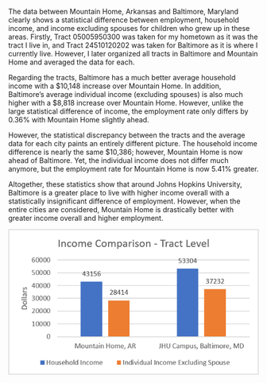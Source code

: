   The data between Mountain Home, Arkansas and Baltimore, Maryland clearly shows a statistical difference between employment, household income, and income excluding spouses for children who grew up in these areas. Firstly, Tract 05005950300 was taken for my hometown as it was the tract I live in, and Tract 24510120202 was taken for Baltimore as it is where I currently live. However, I later organized all tracts in Baltimore and Mountain Home and averaged the data for each. 
  
  Regarding the tracts, Baltimore has a much better average household income with a $10,148 increase over Mountain Home. In addition, Baltimore’s average individual income (excluding spouses) is also much higher with a $8,818 increase over Mountain Home. However, unlike the large statistical difference of income, the employment rate only differs by 0.36% with Mountain Home slightly ahead.
  
  However, the statistical discrepancy between the tracts and the average data for each city paints an entirely different picture. The household income difference is nearly the same $10,386; however, Mountain Home is now ahead of Baltimore. Yet, the individual income does not differ much anymore, but the employment rate for Mountain Home is now 5.41% greater.
  
  Altogether, these statistics show that around Johns Hopkins University, Baltimore is a greater place to live with higher income overall with a statistically insignificant difference of employment. However, when the entire cities are considered, Mountain Home is drastically better with greater income overall and higher employment.

![Income Comparison - Tract](Income_CompT.png)
